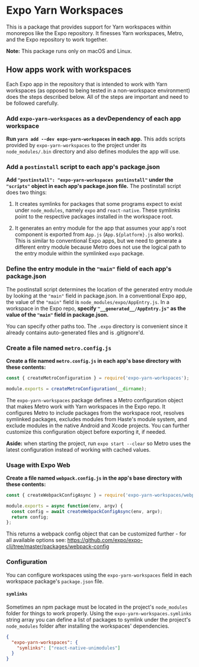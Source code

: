 # Expo Yarn Workspaces

This is a package that provides support for Yarn workspaces within monorepos like the Expo repository. It finesses Yarn workspaces, Metro, and the Expo repository to work together.

**Note:** This package runs only on macOS and Linux.

## How apps work with workspaces

Each Expo app in the repository that is intended to work with Yarn workspaces (as opposed to being tested in a non-workspace environment) does the steps described below. All of the steps are important and need to be followed carefully.

### Add `expo-yarn-workspaces` as a devDependency of each app workspace

**Run `yarn add --dev expo-yarn-workspaces` in each app.** This adds scripts provided by `expo-yarn-workspaces` to the project under its `node_modules/.bin` directory and also defines modules the app will use.

### Add a `postinstall` script to each app's package.json

**Add `"postinstall": "expo-yarn-workspaces postinstall"` under the `"scripts"` object in each app's package.json file.** The postinstall script does two things:

1. It creates symlinks for packages that some programs expect to exist under `node_modules`, namely `expo` and `react-native`. These symlinks point to the respective packages installed in the workspace root.

2. It generates an entry module for the app that assumes your app's root component is exported from `App.js` (`App.${platform}.js` also works). This is similar to conventional Expo apps, but we need to generate a different entry module because Metro does not use the logical path to the entry module within the symlinked `expo` package.

### Define the entry module in the `"main"` field of each app's package.json

The postinstall script determines the location of the generated entry module by looking at the `"main"` field in package.json. In a conventional Expo app, the value of the `"main"` field is `node_modules/expo/AppEntry.js`. In a workspace in the Expo repo, **specify `"__generated__/AppEntry.js"` as the value of the `"main"` field in package.json.**

You can specify other paths too. The `.expo` directory is convenient since it already contains auto-generated files and is .gitignore'd.

### Create a file named `metro.config.js`

**Create a file named `metro.config.js` in each app's base directory with these contents:**

```js
const { createMetroConfiguration } = require('expo-yarn-workspaces');

module.exports = createMetroConfiguration(__dirname);
```

The `expo-yarn-workspaces` package defines a Metro configuration object that makes Metro work with Yarn workspaces in the Expo repo. It configures Metro to include packages from the workspace root, resolves symlinked packages, excludes modules from Haste's module system, and exclude modules in the native Android and Xcode projects. You can further customize this configuration object before exporting it, if needed.

**Aside:** when starting the project, run `expo start --clear` so Metro uses the latest configuration instead of working with cached values.

### Usage with Expo Web

**Create a file named `webpack.config.js` in the app's base directory with these contents:**

```js
const { createWebpackConfigAsync } = require('expo-yarn-workspaces/webpack');

module.exports = async function(env, argv) {
  const config = await createWebpackConfigAsync(env, argv);
  return config;
};
```

This returns a webpack config object that can be customized further - for all available options see: https://github.com/expo/expo-cli/tree/master/packages/webpack-config

### Configuration

You can configure workspaces using the `expo-yarn-workspaces` field in each workspace package's `package.json` file.

#### `symlinks`

Sometimes an npm package must be located in the project's `node_modules` folder for things to work properly. Using the `expo-yarn-workspaces.symlinks` string array you can define a list of packages to symlink under the project's `node_modules` folder after installing the workspaces' dependencies.

```json
{
  "expo-yarn-workspaces": {
    "symlinks": ["react-native-unimodules"]
  }
}
```
